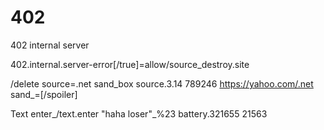 402
===

402 internal server


402.internal.server-error[/true]=allow/source_destroy.site

/delete source=.net sand_box source.3.14 789246 https://yahoo.com/.net sand_=[/spoiler]

Text enter_/text.enter "haha loser"_%23 battery.321655 21563
